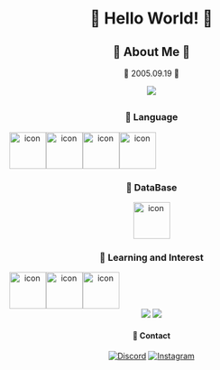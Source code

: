 <div align="center">

# 🙌 Hello World! 🙌
## 🤔 About Me 🤔
  
🐔 2005.09.19 🐔
  
<a href="https://y3sung.notion.site/599529b9f0154e82ba9aee1c6a836e28"> <img src="https://img.shields.io/badge/Notion-000000?style=for-the-badge&logo=Notion&logoColor=white"/> </a>
##

### 🏀 Language
<div style="display: flex; align-items: flex-start;"><img src="https://techstack-generator.vercel.app/python-icon.svg" alt="icon" width="65" height="65" /><img src="https://techstack-generator.vercel.app/java-icon.svg" alt="icon" width="65" height="65" /><img src="https://techstack-generator.vercel.app/ts-icon.svg" alt="icon" width="65" height="65" /><img src="https://techstack-generator.vercel.app/swift-icon.svg" alt="icon" width="65" height="65" /></div>
  

### 🍔 DataBase
<img alt= "icon" wide="65" height="65" src ="https://techstack-generator.vercel.app/mysql-icon.svg">
  

### 🍱 Learning and Interest
<div style="display: flex; align-items: flex-start;"><img src="https://techstack-generator.vercel.app/restapi-icon.svg" alt="icon" width="65" height="65" /><img src="https://techstack-generator.vercel.app/docker-icon.svg" alt="icon" width="65" height="65" /><img src="https://techstack-generator.vercel.app/aws-icon.svg" alt="icon" width="65" height="65" /></div>
<img src="https://img.shields.io/badge/FastAPI-009688?style=flat&logo=FastAPI&logoColor=white"/>
<img src="https://img.shields.io/badge/NestJS-E0234E?style=flat&logo=NestJS&logoColor=white"/>



#### 📱 Contact
[![Discord](https://img.shields.io/badge/Discord-%237289DA.svg?style=for-the-badge&logo=discord&logoColor=white)](https://discord.gg/최예성#5014)
[![Instagram](https://img.shields.io/badge/Instagram-e4405f?style=for-the-badge&logo=instagram&logoColor=white)](https://www.instagram.com/dPtjd_/)
</div>
